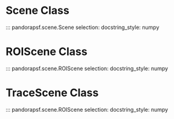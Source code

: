# Scene Class

::: pandorapsf.scene.Scene
    selection:
      docstring_style: numpy

# ROIScene Class

::: pandorapsf.scene.ROIScene
    selection:
      docstring_style: numpy

# TraceScene Class

::: pandorapsf.scene.ROIScene
    selection:
      docstring_style: numpy
